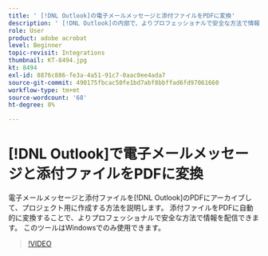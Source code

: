 ```yaml
---
title: ' [!DNL Outlook]の電子メールメッセージと添付ファイルをPDFに変換'
description: ' [!DNL Outlook]の内部で、よりプロフェッショナルで安全な方法で情報を配信する方法を学ぶ'
role: User
product: adobe acrobat
level: Beginner
topic-revisit: Integrations
thumbnail: KT-8494.jpg
kt: 8494
exl-id: 8876c886-fe3a-4a51-91c7-0aac0ee4ada7
source-git-commit: 490175fbcac50fe1bd7abf8bbffad6fd97061660
workflow-type: tm+mt
source-wordcount: '68'
ht-degree: 0%

---
```


# [!DNL Outlook]で電子メールメッセージと添付ファイルをPDFに変換

電子メールメッセージと添付ファイルを[!DNL Outlook]のPDFにアーカイブして、プロジェクト用に作成する方法を説明します。 添付ファイルをPDFに自動的に変換することで、よりプロフェッショナルで安全な方法で情報を配信できます。 このツールはWindowsでのみ使用できます。

>[!VIDEO](https://video.tv.adobe.com/v/336859?hidetitle=true)
